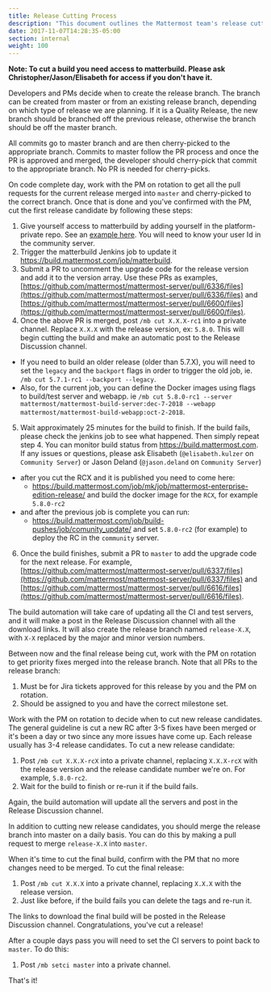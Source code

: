```yaml
---
title: Release Cutting Process
description: "This document outlines the Mattermost team's release cutting process for new Mattermost releases."
date: 2017-11-07T14:28:35-05:00
section: internal
weight: 100
---
```


**Note: To cut a build you need access to matterbuild. Please ask Christopher/Jason/Elisabeth for access if you don't have it.**

Developers and PMs decide when to create the release branch. The branch can be created from master or from an existing release branch, depending on which type of release we are planning. If it is a Quality Release, the new branch should be branched off the previous release, otherwise the branch should be off the master branch.

All commits go to master branch and are then cherry-picked to the appropriate branch. Commits to master follow the PR process and once the PR is approved and merged, the developer should cherry-pick that commit to the appropriate branch. No PR is needed for cherry-picks.

On code complete day, work with the PM on rotation to get all the pull requests for the current release merged into `master` and cherry-picked to the correct branch. Once that is done and you've confirmed with the PM, cut the first release candidate by following these steps:

1. Give yourself access to matterbuild by adding yourself in the platform-private repo. See an [example here](https://github.com/mattermost/platform-private/commit/89f91d81bd4602f4708270c0ca7626da8fc45291). You will need to know your user Id in the community server.
2. Trigger the matterbuild Jenkins job to update it https://build.mattermost.com/job/matterbuild.
3. Submit a PR to uncomment the upgrade code for the release version and add it to the version array. Use these PRs as examples, [https://github.com/mattermost/mattermost-server/pull/6336/files](https://github.com/mattermost/mattermost-server/pull/6336/files) and [https://github.com/mattermost/mattermost-server/pull/6600/files](https://github.com/mattermost/mattermost-server/pull/6600/files).
4. Once the above PR is merged, post `/mb cut X.X.X-rc1` into a private channel. Replace `X.X.X` with the release version, ex: `5.8.0`. This will begin cutting the build and make an automatic post to the Release Discussion channel.
  - If you need to build an older release (older than 5.7.X), you will need to set the `legacy` and the `backport` flags in order to trigger the old job, ie. `/mb cut 5.7.1-rc1 --backport --legacy`.
  - Also, for the current job, you can define the Docker images using flags to build/test server and webapp. ie `/mb cut 5.8.0-rc1 --server mattermost/mattermost-build-server:dec-7-2018 --webapp mattermost/mattermost-build-webapp:oct-2-2018`.
5. Wait approximately 25 minutes for the build to finish. If the build fails, please check the jenkins job to see what happened. Then simply repeat step 4. You can monitor build status from https://build.mattermost.com. If any issues or questions, please ask Elisabeth (`@elisabeth.kulzer` on `Community Server`) or Jason Deland (`@jason.deland` on `Community Server`)
  - after you cut the RCX and it is published you need to come here:
      - https://build.mattermost.com/job/mk/job/mattermost-enterprise-edition-release/ and build the docker image for the `RCX`, for example `5.8.0-rc2`
  - and after the previous job is complete you can run:
      - https://build.mattermost.com/job/build-pushes/job/comunity_update/ and set `5.8.0-rc2` (for example) to deploy the RC in the `community` server.
6. Once the build finishes, submit a PR to `master` to add the upgrade code for the next release. For example, [https://github.com/mattermost/mattermost-server/pull/6337/files](https://github.com/mattermost/mattermost-server/pull/6337/files) and [https://github.com/mattermost/mattermost-server/pull/6616/files](https://github.com/mattermost/mattermost-server/pull/6616/files).

The build automation will take care of updating all the CI and test servers, and it will make a post in the Release Discussion channel with all the download links. It will also create the release branch named `release-X.X`, with `X-X` replaced by the major and minor version numbers.

Between now and the final release being cut, work with the PM on rotation to get priority fixes merged into the release branch. Note that all PRs to the release branch:

1. Must be for Jira tickets approved for this release by you and the PM on rotation.
2. Should be assigned to you and have the correct milestone set.

Work with the PM on rotation to decide when to cut new release candidates. The general guideline is cut a new RC after 3-5 fixes have been merged or it's been a day or two since any more issues have come up. Each release usually has 3-4 release candidates. To cut a new release candidate:

1. Post `/mb cut X.X.X-rcX` into a private channel, replacing `X.X.X-rcX` with the release version and the release candidate number we're on. For example, `5.8.0-rc2`.
2. Wait for the build to finish or re-run it if the build fails.

Again, the build automation will update all the servers and post in the Release Discussion channel.

In addition to cutting new release candidates, you should merge the release branch into master on a daily basis. You can do this by making a pull request to merge `release-X.X` into `master`.

When it's time to cut the final build, confirm with the PM that no more changes need to be merged. To cut the final release:

1. Post `/mb cut X.X.X` into a private channel, replacing `X.X.X` with the release version.
2. Just like before, if the build fails you can delete the tags and re-run it.

The links to download the final build will be posted in the Release Discussion channel. Congratulations, you've cut a release!

After a couple days pass you will need to set the CI servers to point back to `master`. To do this:

1. Post `/mb setci master` into a private channel.

That's it!
